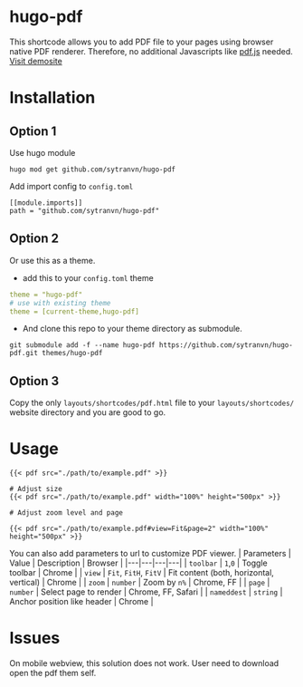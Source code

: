 # hugo-pdf
This shortcode allows you to add PDF file to your pages using browser native 
PDF renderer. Therefore, no additional Javascripts like [pdf.js](https://mozilla.github.io/pdf.js/) needed.  
[Visit demosite](http://sytranvn.dev/hugo-pdf/)

# Installation
## Option 1
Use hugo module
```shell
hugo mod get github.com/sytranvn/hugo-pdf
```
Add import config to `config.toml`
```
[[module.imports]]
path = "github.com/sytranvn/hugo-pdf"
```
## Option 2
Or use this as a theme.
- add this to your `config.toml` theme
```yml
theme = "hugo-pdf"
# use with existing theme
theme = [current-theme,hugo-pdf]
```
- And clone this repo to your theme directory as submodule.
```shell
git submodule add -f --name hugo-pdf https://github.com/sytranvn/hugo-pdf.git themes/hugo-pdf
```

## Option 3
Copy the only `layouts/shortcodes/pdf.html` file to your `layouts/shortcodes/` website directory and you are good to go.

# Usage
```
{{< pdf src="./path/to/example.pdf" >}}

# Adjust size
{{< pdf src="./path/to/example.pdf" width="100%" height="500px" >}}

# Adjust zoom level and page

{{< pdf src="./path/to/example.pdf#view=Fit&page=2" width="100%" height="500px" >}}
```

You can also add parameters to url to customize PDF viewer.
| Parameters  | Value  | Description  | Browser  |
|---|---|---|---|
| `toolbar`  | `1`,`0`  | Toggle toolbar  | Chrome  |
| `view`  | `Fit`, `FitH`, `FitV`  | Fit content (both, horizontal, vertical)  | Chrome  |
| `zoom`  | `number`  | Zoom by `n%`  | Chrome, FF  |
| `page`  | `number`  | Select page to render  | Chrome, FF, Safari  |
| `nameddest`  | `string`  | Anchor position like header | Chrome  |

# Issues
On mobile webview, this solution does not work. User need to download open
the pdf them self. 
